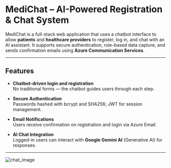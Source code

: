# MediChat – AI-Powered Registration & Chat System

MediChat is a full-stack web application that uses a chatbot interface to allow **patients** and **healthcare providers** to register, log in, and chat with an AI assistant. It supports secure authentication, role-based data capture, and sends confirmation emails using **Azure Communication Services**.<br>

---

## Features

- **Chatbot-driven login and registration**  
  No traditional forms — the chatbot guides users through each step.<br>

- **Secure Authentication**  
  Passwords hashed with bcrypt and SHA256; JWT for session management.<br>

- **Email Notifications**  
  Users receive confirmation on registration and login via Azure Email.<br>

- **AI Chat Integration**  
  Logged-in users can interact with **Google Gemini AI** (Generative AI) for responses.<br>

---

![chat_image](./output/chat_image.png)
